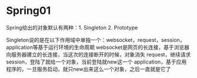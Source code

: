 # Spring01

Spring给出的对象默认有两种：1. Singleton 2. Prototype

Singleton说的是在以下作用域中单独一个：websocket，request，session，application等基于运行环境的生命周期
websocket是网页的长连接，基于浏览器向服务器建立的长连接，当这次的连接断开的时候，对象消失
request，继续请求
session，登陆了就给一个对象，当前登陆就new这一个
application，基于应用程序的，一旦服务启动，就只new出来这么一个对象，之后一直就是它了